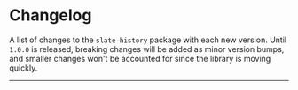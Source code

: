# Changelog

A list of changes to the `slate-history` package with each new version. Until `1.0.0` is released, breaking changes will be added as minor version bumps, and smaller changes won't be accounted for since the library is moving quickly.

---

